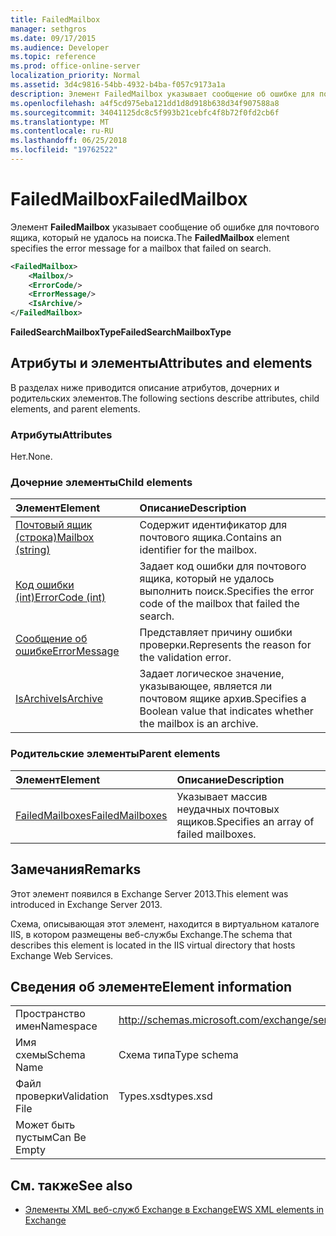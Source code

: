 ```yaml
---
title: FailedMailbox
manager: sethgros
ms.date: 09/17/2015
ms.audience: Developer
ms.topic: reference
ms.prod: office-online-server
localization_priority: Normal
ms.assetid: 3d4c9816-54bb-4932-b4ba-f057c9173a1a
description: Элемент FailedMailbox указывает сообщение об ошибке для почтового ящика, который не удалось на поиска.
ms.openlocfilehash: a4f5cd975eba121dd1d8d918b638d34f907588a8
ms.sourcegitcommit: 34041125dc8c5f993b21cebfc4f8b72f0fd2cb6f
ms.translationtype: MT
ms.contentlocale: ru-RU
ms.lasthandoff: 06/25/2018
ms.locfileid: "19762522"
---
```

# <a name="failedmailbox"></a><span data-ttu-id="534dd-103">FailedMailbox</span><span class="sxs-lookup"><span data-stu-id="534dd-103">FailedMailbox</span></span>

<span data-ttu-id="534dd-104">Элемент **FailedMailbox** указывает сообщение об ошибке для почтового ящика, который не удалось на поиска.</span><span class="sxs-lookup"><span data-stu-id="534dd-104">The **FailedMailbox** element specifies the error message for a mailbox that failed on search.</span></span> 
  
```XML
<FailedMailbox>
    <Mailbox/>
    <ErrorCode/>
    <ErrorMessage/>
    <IsArchive/>
</FailedMailbox>
```

 <span data-ttu-id="534dd-105">**FailedSearchMailboxType**</span><span class="sxs-lookup"><span data-stu-id="534dd-105">**FailedSearchMailboxType**</span></span>
## <a name="attributes-and-elements"></a><span data-ttu-id="534dd-106">Атрибуты и элементы</span><span class="sxs-lookup"><span data-stu-id="534dd-106">Attributes and elements</span></span>

<span data-ttu-id="534dd-107">В разделах ниже приводится описание атрибутов, дочерних и родительских элементов.</span><span class="sxs-lookup"><span data-stu-id="534dd-107">The following sections describe attributes, child elements, and parent elements.</span></span>
  
### <a name="attributes"></a><span data-ttu-id="534dd-108">Атрибуты</span><span class="sxs-lookup"><span data-stu-id="534dd-108">Attributes</span></span>

<span data-ttu-id="534dd-109">Нет.</span><span class="sxs-lookup"><span data-stu-id="534dd-109">None.</span></span>
  
### <a name="child-elements"></a><span data-ttu-id="534dd-110">Дочерние элементы</span><span class="sxs-lookup"><span data-stu-id="534dd-110">Child elements</span></span>

|<span data-ttu-id="534dd-111">**Элемент**</span><span class="sxs-lookup"><span data-stu-id="534dd-111">**Element**</span></span>|<span data-ttu-id="534dd-112">**Описание**</span><span class="sxs-lookup"><span data-stu-id="534dd-112">**Description**</span></span>|
|:-----|:-----|
|[<span data-ttu-id="534dd-113">Почтовый ящик (строка)</span><span class="sxs-lookup"><span data-stu-id="534dd-113">Mailbox (string)</span></span>](mailbox-string.md) <br/> |<span data-ttu-id="534dd-114">Содержит идентификатор для почтового ящика.</span><span class="sxs-lookup"><span data-stu-id="534dd-114">Contains an identifier for the mailbox.</span></span>  <br/> |
|[<span data-ttu-id="534dd-115">Код ошибки (int)</span><span class="sxs-lookup"><span data-stu-id="534dd-115">ErrorCode (int)</span></span>](errorcode-int.md) <br/> |<span data-ttu-id="534dd-116">Задает код ошибки для почтового ящика, который не удалось выполнить поиск.</span><span class="sxs-lookup"><span data-stu-id="534dd-116">Specifies the error code of the mailbox that failed the search.</span></span>  <br/> |
|[<span data-ttu-id="534dd-117">Сообщение об ошибке</span><span class="sxs-lookup"><span data-stu-id="534dd-117">ErrorMessage</span></span>](errormessage.md) <br/> |<span data-ttu-id="534dd-118">Представляет причину ошибки проверки.</span><span class="sxs-lookup"><span data-stu-id="534dd-118">Represents the reason for the validation error.</span></span>  <br/> |
|[<span data-ttu-id="534dd-119">IsArchive</span><span class="sxs-lookup"><span data-stu-id="534dd-119">IsArchive</span></span>](isarchive.md) <br/> |<span data-ttu-id="534dd-120">Задает логическое значение, указывающее, является ли почтовом ящике архив.</span><span class="sxs-lookup"><span data-stu-id="534dd-120">Specifies a Boolean value that indicates whether the mailbox is an archive.</span></span>  <br/> |
   
### <a name="parent-elements"></a><span data-ttu-id="534dd-121">Родительские элементы</span><span class="sxs-lookup"><span data-stu-id="534dd-121">Parent elements</span></span>

|<span data-ttu-id="534dd-122">**Элемент**</span><span class="sxs-lookup"><span data-stu-id="534dd-122">**Element**</span></span>|<span data-ttu-id="534dd-123">**Описание**</span><span class="sxs-lookup"><span data-stu-id="534dd-123">**Description**</span></span>|
|:-----|:-----|
|[<span data-ttu-id="534dd-124">FailedMailboxes</span><span class="sxs-lookup"><span data-stu-id="534dd-124">FailedMailboxes</span></span>](failedmailboxes.md) <br/> |<span data-ttu-id="534dd-125">Указывает массив неудачных почтовых ящиков.</span><span class="sxs-lookup"><span data-stu-id="534dd-125">Specifies an array of failed mailboxes.</span></span>  <br/> |
   
## <a name="remarks"></a><span data-ttu-id="534dd-126">Замечания</span><span class="sxs-lookup"><span data-stu-id="534dd-126">Remarks</span></span>

<span data-ttu-id="534dd-127">Этот элемент появился в Exchange Server 2013.</span><span class="sxs-lookup"><span data-stu-id="534dd-127">This element was introduced in Exchange Server 2013.</span></span>
  
<span data-ttu-id="534dd-128">Схема, описывающая этот элемент, находится в виртуальном каталоге IIS, в котором размещены веб-службы Exchange.</span><span class="sxs-lookup"><span data-stu-id="534dd-128">The schema that describes this element is located in the IIS virtual directory that hosts Exchange Web Services.</span></span>
  
## <a name="element-information"></a><span data-ttu-id="534dd-129">Сведения об элементе</span><span class="sxs-lookup"><span data-stu-id="534dd-129">Element information</span></span>

|||
|:-----|:-----|
|<span data-ttu-id="534dd-130">Пространство имен</span><span class="sxs-lookup"><span data-stu-id="534dd-130">Namespace</span></span>  <br/> |http://schemas.microsoft.com/exchange/services/2006/types  <br/> |
|<span data-ttu-id="534dd-131">Имя схемы</span><span class="sxs-lookup"><span data-stu-id="534dd-131">Schema Name</span></span>  <br/> |<span data-ttu-id="534dd-132">Схема типа</span><span class="sxs-lookup"><span data-stu-id="534dd-132">Type schema</span></span>  <br/> |
|<span data-ttu-id="534dd-133">Файл проверки</span><span class="sxs-lookup"><span data-stu-id="534dd-133">Validation File</span></span>  <br/> |<span data-ttu-id="534dd-134">Types.xsd</span><span class="sxs-lookup"><span data-stu-id="534dd-134">types.xsd</span></span>  <br/> |
|<span data-ttu-id="534dd-135">Может быть пустым</span><span class="sxs-lookup"><span data-stu-id="534dd-135">Can Be Empty</span></span>  <br/> ||
   
## <a name="see-also"></a><span data-ttu-id="534dd-136">См. также</span><span class="sxs-lookup"><span data-stu-id="534dd-136">See also</span></span>



- [<span data-ttu-id="534dd-137">Элементы XML веб-служб Exchange в Exchange</span><span class="sxs-lookup"><span data-stu-id="534dd-137">EWS XML elements in Exchange</span></span>](ews-xml-elements-in-exchange.md)

